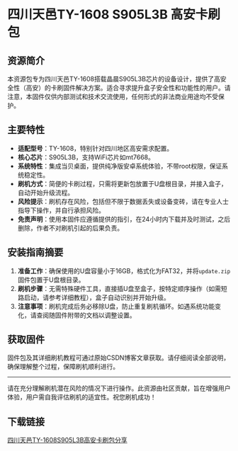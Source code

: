 # 四川天邑TY-1608 S905L3B 高安卡刷包

## 资源简介

本资源包专为四川天邑TY-1608搭载晶晨S905L3B芯片的设备设计，提供了高安全性（高安）的卡刷固件解决方案。适合寻求提升盒子安全性和功能性的用户。请注意，本固件仅供内部测试和技术交流使用，任何形式的非法商业用途均不受保护。

## 主要特性

- **适配型号**：TY-1608，特别针对四川地区高安需求配置。
- **核心芯片**：S905L3B，支持WiFi芯片如mt7668。
- **系统特性**：集成当贝桌面，提供纯净版安卓系统体验，不带root权限，保证系统稳定性。
- **刷机方式**：简便的卡刷过程，只需将更新包放置于U盘根目录，并接入盒子，自动开始升级流程。
- **风险提示**：刷机存在风险，包括但不限于数据丢失或设备变砖，请在专业人士指导下操作，并自行承担风险。
- **免责声明**：使用本固件应遵循提供的指引，在24小时内下载并及时测试，之后删除，作者不对刷机引起的后果负责。

## 安装指南摘要

1. **准备工作**：确保使用的U盘容量小于16GB，格式化为FAT32，并将`update.zip`固件包置于U盘根目录。
2. **刷机步骤**：无需特殊硬件工具，直接插U盘至盒子，按特定顺序操作（如需短路启动，请参考详细教程），盒子自动识别并开始升级。
3. **注意事项**：刷机完成后务必移除U盘，防止重复刷机循环。如遇系统功能变化，请查阅随固件附带的文档以调整设置。

## 获取固件

固件包及其详细刷机教程可通过原始CSDN博客文章获取。请仔细阅读全部说明，确保理解整个过程，保障刷机顺利进行。

---

请在充分理解刷机潜在风险的情况下进行操作。此资源由社区贡献，旨在增强用户体验，用户需自我评估刷机的适宜性。祝您刷机成功！

## 下载链接

[四川天邑TY-1608S905L3B高安卡刷包分享](https://pan.quark.cn/s/a67df15efc86)